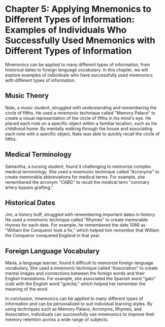 Chapter 5: Applying Mnemonics to Different Types of Information: Examples of Individuals Who Successfully Used Mnemonics with Different Types of Information
============================================================================================================================================================

Mnemonics can be applied to many different types of information, from historical dates to foreign language vocabulary. In this chapter, we will explore examples of individuals who have successfully used mnemonics with different types of information.

Music Theory
------------

Nate, a music student, struggled with understanding and remembering the circle of fifths. He used a mnemonic technique called "Memory Palace" to create a visual representation of the circle of fifths in his mind's eye. He placed each note on a specific object within a familiar location, such as his childhood home. By mentally walking through the house and associating each note with a specific object, Nate was able to quickly recall the circle of fifths.

Medical Terminology
-------------------

Samantha, a nursing student, found it challenging to memorize complex medical terminology. She used a mnemonic technique called "Acronyms" to create memorable abbreviations for medical terms. For example, she remembered the acronym "CABG" to recall the medical term "coronary artery bypass grafting."

Historical Dates
----------------

Jim, a history buff, struggled with remembering important dates in history. He used a mnemonic technique called "Rhymes" to create memorable rhymes for each date. For example, he remembered the date 1066 as "William the Conqueror took a fix," which helped him remember that William the Conqueror conquered England in that year.

Foreign Language Vocabulary
---------------------------

Maria, a language learner, found it difficult to memorize foreign language vocabulary. She used a mnemonic technique called "Association" to create mental images and connections between the foreign words and their English translations. For example, she associated the Spanish word "gato" (cat) with the English word "gotcha," which helped her remember the meaning of the word.

In conclusion, mnemonics can be applied to many different types of information and can be personalized to suit individual learning styles. By using techniques such as Memory Palace, Acronyms, Rhymes, and Association, individuals can successfully use mnemonics to improve their memory retention across a wide range of subjects.
